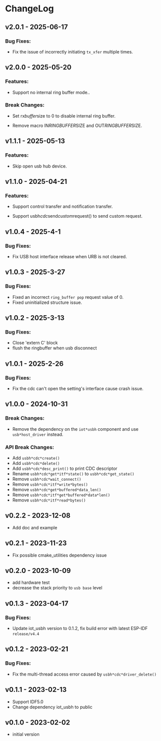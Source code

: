 # ChangeLog

## v2.0.1 - 2025-06-17

### Bug Fixes:

* Fix the issue of incorrectly initiating `tx_xfer` multiple times.

## v2.0.0 - 2025-05-20

### Features:

* Support no internal ring buffer mode..

### Break Changes:

* Set rx*buffer*size to 0 to disable internal ring buffer.

* Remove macro IN*RINGBUFFER*SIZE and OUT*RINGBUFFER*SIZE.

## v1.1.1 - 2025-05-13

### Features:

* Skip open usb hub device.

## v1.1.0 - 2025-04-21

### Features:

* Support control transfer and notification transfer.

* Support usbh*cdc*send*custom*request() to send custom request.

## v1.0.4 - 2025-4-1

### Bug Fixes:

* Fix USB host interface release when URB is not cleared.

## v1.0.3 - 2025-3-27

### Bug Fixes:

* Fixed an incorrect `ring_buffer pop` request value of 0.
* Fixed uninitialized structure issue.

## v1.0.2 - 2025-3-13

### Bug Fixes:

* Close 'extern C' block
* flush the ringbuffer when usb disconnect

## v1.0.1 - 2025-2-26

### Bug Fixes:

* Fix the cdc can't open the setting's interface cause crash issue.

## v1.0.0 - 2024-10-31

### Break Changes:

* Remove the dependency on the `iot*usbh` component and use `usb*host_driver` instead.

### API Break Changes:

* Add `usbh*cdc*create()`
* Add `usbh*cdc*delete()`
* Add `usbh*cdc*desc_print()` to print CDC descriptor
* Rename `usbh*cdc*get*itf*state()` to `usbh*cdc*get_state()`
* Remove `usbh*cdc*wait_connect()`
* Remove `usbh*cdc*itf*write*bytes()`
* Remove `usbh*cdc*get*buffered*data_len()`
* Remove `usbh*cdc*itf*get*buffered*data*len()`
* Remove `usbh*cdc*itf*read*bytes()`

## v0.2.2 - 2023-12-08

* Add doc and example

## v0.2.1 - 2023-11-23

* Fix possible cmake_utilities dependency issue

## v0.2.0 - 2023-10-09

* add hardware test
* decrease the stack priority to `usb base` level

## v0.1.3 - 2023-04-17

### Bug Fixes:

* Update iot_usbh version to 0.1.2, fix build error with latest ESP-IDF `release/v4.4`

## v0.1.2 - 2023-02-21

### Bug Fixes:

* Fix the multi-thread access error caused by `usbh*cdc*driver_delete()`

## v0.1.1 - 2023-02-13

* Support IDF5.0
* Change dependency iot_usbh to public

## v0.1.0 - 2023-02-02

* initial version
